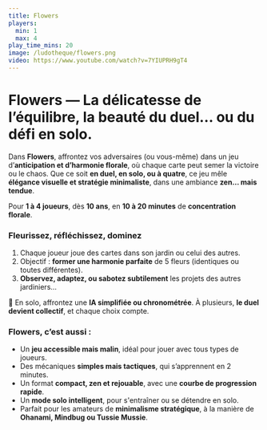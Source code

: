 ```yaml
---
title: Flowers
players:
  min: 1
  max: 4
play_time_mins: 20
image: /ludotheque/flowers.png
video: https://www.youtube.com/watch?v=7YIUPRH9gT4
---
```


# **Flowers — La délicatesse de l’équilibre, la beauté du duel… ou du défi en solo.**

Dans **Flowers**, affrontez vos adversaires (ou vous-même) dans un jeu d’**anticipation et d’harmonie florale**, où chaque carte peut semer la victoire ou le chaos. Que ce soit **en duel, en solo, ou à quatre**, ce jeu mêle **élégance visuelle et stratégie minimaliste**, dans une ambiance **zen… mais tendue**.

Pour **1 à 4 joueurs**, dès **10 ans**, en **10 à 20 minutes** de **concentration florale**.

### Fleurissez, réfléchissez, dominez

1. Chaque joueur joue des cartes dans son jardin ou celui des autres.
2. Objectif : **former une harmonie parfaite** de 5 fleurs (identiques ou toutes différentes).
3. **Observez, adaptez, ou sabotez subtilement** les projets des autres jardiniers…

🌸 En solo, affrontez une **IA simplifiée ou chronométrée**. À plusieurs, **le duel devient collectif**, et chaque choix compte.

### Flowers, c’est aussi :

- Un **jeu accessible mais malin**, idéal pour jouer avec tous types de joueurs.
- Des mécaniques **simples mais tactiques**, qui s’apprennent en 2 minutes.
- Un format **compact, zen et rejouable**, avec une **courbe de progression rapide**.
- Un **mode solo intelligent**, pour s'entraîner ou se détendre en solo.
- Parfait pour les amateurs de **minimalisme stratégique**, à la manière de **Ohanami, Mindbug ou Tussie Mussie**.
